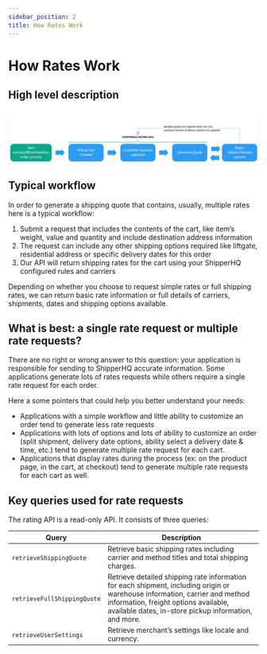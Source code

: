 ```yaml
---
sidebar_position: 2
title: How Rates Work
---
```


# How Rates Work

## High level description

![Rating API Overview](./rating-api-overview.png)


## Typical workflow

In order to generate a shipping quote that contains, usually, multiple rates here is a typical workflow:

1. Submit a request that includes the contents of the cart, like item’s weight, value and quantity and include destination address information 
1. The request can include any other shipping options required like liftgate,  residential address or specific delivery dates for this order
1. Our API will return shipping rates for the cart using your ShipperHQ configured rules and carriers

Depending on whether you choose to request simple rates or full shipping rates, we can return basic rate information or full details of carriers, shipments, dates and shipping options available.


## What is best: a single rate request or multiple rate requests?

There are no right or wrong answer to this question: your application is responsible for sending to ShipperHQ accurate information. Some applications generate lots of rates requests while others require a single rate request for each order. 

Here a some pointers that could help you better understand your needs:
* Applications with a simple workflow and little ability to customize an order tend to generate less rate requests
* Applications with lots of options and lots of ability to customize an order (split shipment, delivery date options, ability select a delivery date & time, etc.) tend to generate multiple rate request for each cart.
* Applications that display rates during the process (ex: on the product page, in the cart, at checkout) tend to generate multiple rate requests for each cart as well.


## Key queries used for rate requests

The rating API is a read-only API. It consists of three queries:

| Query                      | Description         |
| ---------------------------|---------------------|
|`retrieveShippingQuote`     |	Retrieve basic shipping rates including carrier and method titles and total shipping charges. |
|`retrieveFullShippingQuote`	| Retrieve detailed shipping rate information for each shipment, including origin or warehouse information, carrier and method information, freight options available, available dates, in-store pickup information, and more.|
|`retrieveUserSettings`|	Retrieve merchant’s settings like locale and currency.|
